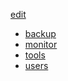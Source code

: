 [edit]()

- [backup](./backup/)
- [monitor](./monitor/)
- [tools](./tools/)
- [users](./users/)

  
